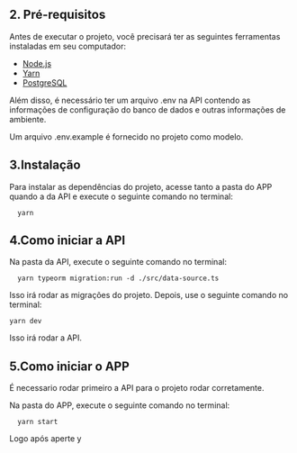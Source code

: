 ## 2. Pré-requisitos

Antes de executar o projeto, você precisará ter as seguintes ferramentas instaladas em seu computador:

 - [Node.js](https://nodejs.org/en)
 - [Yarn](https://classic.yarnpkg.com/lang/en/docs/)
 - [PostgreSQL](https://www.postgresql.org/download/)

Além disso, é necessário ter um arquivo .env na API contendo as informações de configuração do banco de dados e outras informações de ambiente.

Um arquivo .env.example é fornecido no projeto como modelo.

## 3.Instalação

Para instalar as dependências do projeto, acesse tanto a pasta do APP quando a da API e execute o seguinte comando no terminal:

```
  yarn
```

## 4.Como iniciar a API

Na pasta da API, execute o seguinte comando no terminal:

```
  yarn typeorm migration:run -d ./src/data-source.ts
```
Isso irá rodar as migrações do projeto. Depois, use o seguinte comando no terminal:

```
yarn dev
```
Isso irá rodar a API.

## 5.Como iniciar o APP

É necessario rodar primeiro a API para o projeto rodar corretamente.

Na pasta do APP, execute o seguinte comando no terminal:

```
  yarn start
```
Logo após aperte y
